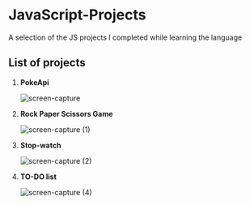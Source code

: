 # JavaScript-Projects
A selection of the JS projects I completed while learning the language 


## List of projects

1) **PokeApi**
   
   ![screen-capture](https://github.com/Swaraj-Singh-30/JavaScript-Projects/assets/76990410/89f4b0f1-f4d1-4754-8f2b-830e96266c17)


2) **Rock Paper Scissors Game**

   ![screen-capture (1)](https://github.com/Swaraj-Singh-30/JavaScript-Projects/assets/76990410/c88040d0-8eb7-4c10-9428-09695532acdd)

3) **Stop-watch**

   ![screen-capture (2)](https://github.com/Swaraj-Singh-30/JavaScript-Projects/assets/76990410/2223d1f0-1b7f-419d-a481-756467b1e8ef)
   
4) **TO-DO list** 
   
   ![screen-capture (4)](https://github.com/Swaraj-Singh-30/JavaScript-Projects/assets/76990410/735ede51-8ccf-42e2-a507-a30c21e9ecf9)
